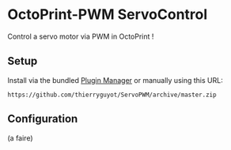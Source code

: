# OctoPrint-PWM ServoControl

Control a servo motor via PWM in OctoPrint !

## Setup

Install via the bundled [Plugin Manager](https://github.com/foosel/OctoPrint/wiki/Plugin:-Plugin-Manager)
or manually using this URL:

    https://github.com/thierryguyot/ServoPWM/archive/master.zip


## Configuration

(a faire)
